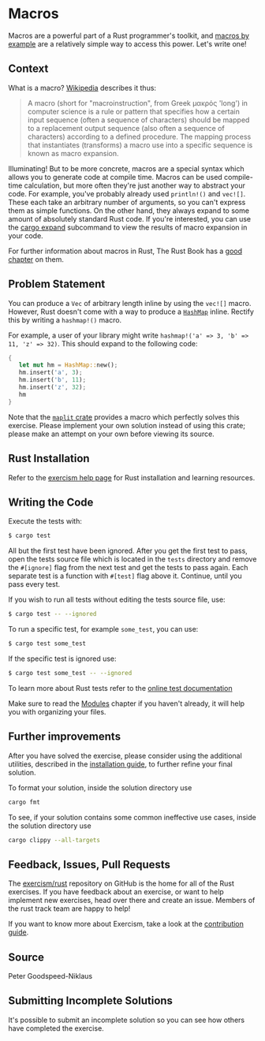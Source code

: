 # Macros

Macros are a powerful part of a Rust programmer's toolkit, and [macros by example](https://doc.rust-lang.org/reference/macros-by-example.html) are a relatively simple way to access this power. Let's write one!

## Context

What is a macro? [Wikipedia](https://en.wikipedia.org/wiki/Macro_(computer_science)) describes it thus:

> A macro (short for "macroinstruction", from Greek μακρός 'long') in computer science is a rule or pattern that specifies how a certain input sequence (often a sequence of characters) should be mapped to a replacement output sequence (also often a sequence of characters) according to a defined procedure. The mapping process that instantiates (transforms) a macro use into a specific sequence is known as macro expansion.

Illuminating! But to be more concrete, macros are a special syntax which allows you to generate code at compile time. Macros can be used compile-time calculation, but more often they're just another way to abstract your code. For example, you've probably already used `println!()` and `vec![]`. These each take an arbitrary number of arguments, so you can't express them as simple functions. On the other hand, they always expand to some amount of absolutely standard Rust code. If you're interested, you can use the [cargo expand](https://github.com/dtolnay/cargo-expand) subcommand to view the results of macro expansion in your code.

For further information about macros in Rust, The Rust Book has a [good chapter](https://doc.rust-lang.org/book/ch19-06-macros.html) on them.

## Problem Statement

You can produce a `Vec` of arbitrary length inline by using the `vec![]` macro. However, Rust doesn't come with a way to produce a [`HashMap`](https://doc.rust-lang.org/std/collections/struct.HashMap.html) inline. Rectify this by writing a `hashmap!()` macro.

For example, a user of your library might write `hashmap!('a' => 3, 'b' => 11, 'z' => 32)`. This should expand to the following code:

```rust
{
   let mut hm = HashMap::new();
   hm.insert('a', 3);
   hm.insert('b', 11);
   hm.insert('z', 32);
   hm
}
```

Note that the [`maplit` crate](https://crates.io/crates/maplit) provides a macro which perfectly solves this exercise. Please implement your own solution instead of using this crate; please make an attempt on your own before viewing its source.

## Rust Installation

Refer to the [exercism help page][help-page] for Rust installation and learning
resources.

## Writing the Code

Execute the tests with:

```bash
$ cargo test
```

All but the first test have been ignored. After you get the first test to
pass, open the tests source file which is located in the `tests` directory
and remove the `#[ignore]` flag from the next test and get the tests to pass
again. Each separate test is a function with `#[test]` flag above it.
Continue, until you pass every test.

If you wish to run all tests without editing the tests source file, use:

```bash
$ cargo test -- --ignored
```

To run a specific test, for example `some_test`, you can use:

```bash
$ cargo test some_test
```

If the specific test is ignored use:

```bash
$ cargo test some_test -- --ignored
```

To learn more about Rust tests refer to the [online test documentation][rust-tests]

Make sure to read the [Modules](https://doc.rust-lang.org/book/ch07-02-modules-and-use-to-control-scope-and-privacy.html) chapter if you
haven't already, it will help you with organizing your files.

## Further improvements

After you have solved the exercise, please consider using the additional utilities, described in the [installation guide](https://exercism.io/tracks/rust/installation), to further refine your final solution.

To format your solution, inside the solution directory use

```bash
cargo fmt
```

To see, if your solution contains some common ineffective use cases, inside the solution directory use

```bash
cargo clippy --all-targets
```

## Feedback, Issues, Pull Requests

The [exercism/rust](https://github.com/exercism/rust) repository on GitHub is the home for all of the Rust exercises. If you have feedback about an exercise, or want to help implement new exercises, head over there and create an issue. Members of the rust track team are happy to help!

If you want to know more about Exercism, take a look at the [contribution guide](https://github.com/exercism/docs/blob/master/contributing-to-language-tracks/README.md).

[help-page]: https://exercism.io/tracks/rust/learning
[modules]: https://doc.rust-lang.org/book/ch07-02-modules-and-use-to-control-scope-and-privacy.html
[cargo]: https://doc.rust-lang.org/book/ch14-00-more-about-cargo.html
[rust-tests]: https://doc.rust-lang.org/book/ch11-02-running-tests.html

## Source

Peter Goodspeed-Niklaus

## Submitting Incomplete Solutions
It's possible to submit an incomplete solution so you can see how others have completed the exercise.

